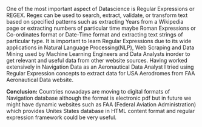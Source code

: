 One of the most important aspect of Datascience is Regular Expressions or REGEX.
Regex can be used to search, extract, validate, or transform text based on specified patterns such as extracting Years from a Wikipedia page or extracting numbers of particular time maybe 
Roman Expressions or Co-ordinates format or Date-Time format and extracting text strings of particular type.
It is important to learn Regular Expressions due to its wide applications in Natural Language Processing(NLP),
Web Scraping and Data Mining used by Machine Learning Engineers and Data Analysts inorder to get relevant and useful data from other website sources. 
Having worked extensively in  Navigation Data as an Aeronautical Data Analyst I tried using Regular Expression concepts to extract data for USA Aerodromes from FAA Aeronautical Data website.

**Conclusion:**
Countries nowadays are moving to digital formats of Navigation database although the format is electronic pdf but in future we might have dynamic websites such as FAA (Federal Aviation Administration) 
which provides Unites States database in HTML content format and regular expression framework could be very useful.
